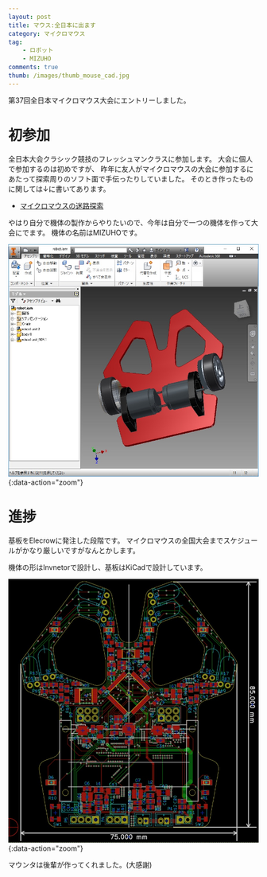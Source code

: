 ```yaml
---
layout: post
title: マウス:全日本に出ます
category: マイクロマウス
tag:
    - ロボット
    - MIZUHO
comments: true
thumb: /images/thumb_mouse_cad.jpg
---
```

第37回全日本マイクロマウス大会にエントリーしました。


# 初参加
全日本大会クラシック競技のフレッシュマンクラスに参加します。
大会に個人で参加するのは初めですが、
昨年に友人がマイクロマウスの大会に参加するにあたって探索周りのソフト面で手伝ったりしていました。
そのとき作ったものに関しては↓に書いてあります。

* [マイクロマウスの迷路探索](http://titech-ssr.blog.jp/archives/1046800312.html)

やはり自分で機体の製作からやりたいので、今年は自分で一つの機体を作って大会にでます。
機体の名前はMIZUHOです。

![](/images/mouse_inventor.jpg){:data-action="zoom"}


# 進捗
基板をElecrowに発注した段階です。
マイクロマウスの全国大会までスケジュールがかなり厳しいですがなんとかします。

機体の形はInvnetorで設計し、基板はKiCadで設計しています。

![](/images/mouse_kicad.jpg){:data-action="zoom"}

マウンタは後輩が作ってくれました。(大感謝)

